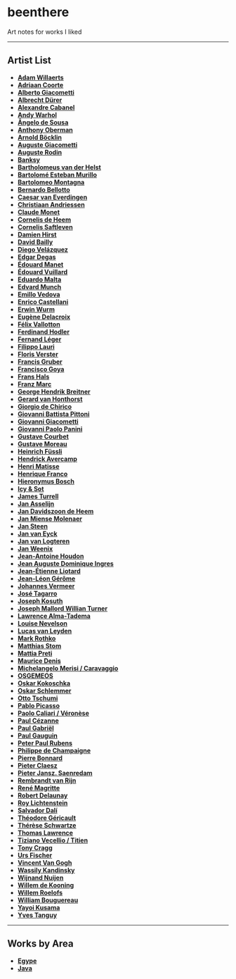 # beenthere

Art notes for works I liked 

----------

## Artist List

- **[Adam Willaerts](adam-willaerts/adam-willaerts.md)**
- **[Adriaan Coorte](adriaan-coorte/adriaan-coorte.md)**
- **[Alberto Giacometti](alberto-giacometti/alberto-giacometti.md)**
- **[Albrecht Dürer](albrecht-durer/albrecht-durer.md)**
- **[Alexandre Cabanel](alexandre-cabanel/alexandre-cabanel.md)**
- **[Andy Warhol](andy-warhol/andy-warhol.md)**
- **[Ângelo de Sousa](angelo-de-sousa/angelo-de-sousa.md)**
- **[Anthony Oberman](anthony-oberman/anthony-oberman.md)**
- **[Arnold Böcklin](arnold-bocklin/arnold-bocklin.md)**
- **[Auguste Giacometti](auguste-giacometti/auguste-giacometti.md)**
- **[Auguste Rodin](auguste-rodin/auguste-rodin.md)**
- **[Banksy](banksy/banksy.md)**
- **[Bartholomeus van der Helst](bartholomeus-van-der-helst/bartholomeus-van-der-helst.md)**
- **[Bartolomé Esteban Murillo](bartolome-esteban-murillo/bartolome-esteban-murillo.md)**
- **[Bartolomeo Montagna](bartolomeo-montagna/bartolomeo-montagna.md)**
- **[Bernardo Bellotto](bernardo-bellotto/bernardo-bellotto.md)**
- **[Caesar van Everdingen](caesar-van-everdingen/caesar-van-everdingen.md)**
- **[Christiaan Andriessen](christiaan-andriessen/christiaan-andriessen.md)**
- **[Claude Monet](claude-monet/claude-monet.md)**
- **[Cornelis de Heem](cornelis-de-heem/cornelis-de-heem.md)**
- **[Cornelis Saftleven](cornelis-saftleven/cornelis-saftleven.md)**
- **[Damien Hirst](damien-hirst/damien-hirst.md)**
- **[David Bailly](david-bailly/david-bailly.md)**
- **[Diego Velázquez](diego-velazquez/diego-velazquez.md)**
- **[Edgar Degas](edgar-degas/edgar-degas.md)**
- **[Édouard Manet](edouard-manet/edouard-manet.md)**
- **[Édouard Vuillard](edouard-vuillard/edouard-vuillard.md)**
- **[Eduardo Malta](eduardo-malta/eduardo-malta.md)**
- **[Edvard Munch](edvard-munch/edvard-munch.md)**
- **[Emillo Vedova](emillo-vedova/emillo-vedova.md)**
- **[Enrico Castellani](enrico-castellani/enrico-castellani.md)**
- **[Erwin Wurm](erwin-wurm/erwin-wurm.md)**
- **[Eugène Delacroix](eugene-delacroix/eugene-delacroix.md)**
- **[Félix Vallotton](felix-vallotton/felix-vallotton.md)**
- **[Ferdinand Hodler](ferdinand-hodler/ferdinand-hodler.md)**
- **[Fernand Léger](fernand-leger/fernand-leger.md)**
- **[Filippo Lauri](filippo-lauri/filippo-lauri.md)**
- **[Floris Verster](floris-verster/floris-verster.md)**
- **[Francis Gruber](francis-gruber/francis-gruber.md)**
- **[Francisco Goya](francisco-goya/francisco-goya.md)**
- **[Frans Hals](frans-hals/frans-hals.md)**
- **[Franz Marc](franz-marc/franz-marc.md)**
- **[George Hendrik Breitner](george-hendrik-breitner/george-hendrik-breitner.md)**
- **[Gerard van Honthorst](gerard-van-honthorst/gerard-van-honthorst.md)**
- **[Giorgio de Chirico](giorgio-de-chirico/giorgio-de-chirico.md)**
- **[Giovanni Battista Pittoni](giovanni-battista-pittoni/giovanni-battista-pittoni.md)**
- **[Giovanni Giacometti](giovanni-giacometti/giovanni-giacometti.md)**
- **[Giovanni Paolo Panini](giovanni-paolo-panini/giovanni-paolo-panini.md)**
- **[Gustave Courbet](gustave-courbet/gustave-courbet.md)**
- **[Gustave Moreau](gustave-moreau/gustave-moreau.md)**
- **[Heinrich Füssli](heinrich-fussli/heinrich-fussli.md)**
- **[Hendrick Avercamp](hendrick-avercamp/hendrick-avercamp.md)**
- **[Henri Matisse](henri-matisse/henri-matisse.md)**
- **[Henrique Franco](henrique-franco/henrique-franco.md)**
- **[Hieronymus Bosch](hieronymus-bosch/hieronymus-bosch.md)**
- **[Icy & Sot](icy-and-sot/icy-and-sot.md)**
- **[James Turrell](james-turrell/james-turrell.md)**
- **[Jan Asselijn](jan-asselijn/jan-asselijn.md)**
- **[Jan Davidszoon de Heem](jan-davidszoon-de-heem/jan-davidszoon-de-heem.md)**
- **[Jan Miense Molenaer](jan-miense-molenaer/jan-miense-molenaer.md)**
- **[Jan Steen](jan-steen/jan-steen.md)**
- **[Jan van Eyck](jan-van-eyck/jan-van-eyck.md)**
- **[Jan van Logteren](jan-van-logteren/jan-van-logteren.md)**
- **[Jan Weenix](jan-weenix/jan-weenix.md)**
- **[Jean-Antoine Houdon](jean-antoine-houdon/jean-antoine-houdon.md)**
- **[Jean Auguste Dominique Ingres](jean-auguste-dominique-ingres/jean-auguste-dominique-ingres.md)**
- **[Jean-Étienne Liotard](jean-etienne-liotard/jean-etienne-liotard.md)**
- **[Jean-Léon Gérôme](jean-leon-gerome/jean-leon-gerome.md)**
- **[Johannes Vermeer](johannes-vermeer/johannes-vermeer.md)**
- **[José Tagarro](jose-tagarro/jose-tagarro.md)**
- **[Joseph Kosuth](joseph-kosuth/joseph-kosuth.md)**
- **[Joseph Mallord Willian Turner](joseph-mallord-william-turner/joseph-mallord-william-turner.md)**
- **[Lawrence Alma-Tadema](lawrence-alma-tadema/lawrence-alma-tadema.md)**
- **[Louise Nevelson](louise-nevelson/louise-nevelson.md)**
- **[Lucas van Leyden](lucas-van-leyden/lucas-van-leyden.md)**
- **[Mark Rothko](mark-rothko/mark-rothko.md)**
- **[Matthias Stom](matthias-stom/matthias-stom.md)**
- **[Mattia Preti](mattia-preti/mattia-preti.md)**
- **[Maurice Denis](maurice-denis/maurice-denis.md)**
- **[Michelangelo Merisi / Caravaggio](michelangelo-merisi/michelangelo-merisi.md)**
- **[OSGEMEOS](osgemeos/osgemeos.md)**
- **[Oskar Kokoschka](oskar-kokoschka/oskar-kokoschka.md)**
- **[Oskar Schlemmer](oskar-schlemmer/oskar-schlemmer.md)**
- **[Otto Tschumi](otto-tschumi/otto-tschumi.md)**
- **[Pablo Picasso](pablo-picasso/pablo-picasso.md)**
- **[Paolo Caliari / Véronèse](paolo-caliari/paolo-caliari.md)**
- **[Paul Cézanne](paul-cezanne/paul-cezanne.md)**
- **[Paul Gabriël](paul-gabriel/paul-gabriel.md)**
- **[Paul Gauguin](paul-gauguin/paul-gauguin.md)**
- **[Peter Paul Rubens](peter-paul-rubens/peter-paul-rubens.md)**
- **[Philippe de Champaigne](philippe-de-champaigne/philippe-de-champaigne.md)**
- **[Pierre Bonnard](pierre-bonnard/pierre-bonnard.md)**
- **[Pieter Claesz](pieter-claesz/pieter-claesz.md)**
- **[Pieter Jansz. Saenredam](pieter-jansz-saenredam/pieter-jansz-saenredam.md)**
- **[Rembrandt van Rijn](rembrandt-van-rijn/rembrandt-van-rijn.md)**
- **[René Magritte](rene-magritte/rene-magritte.md)**
- **[Robert Delaunay](robert-delaunay/robert-delaunay.md)**
- **[Roy Lichtenstein](roy-lichtenstein/roy-lichtenstein.md)**
- **[Salvador Dalí](salvador-dali/salvador-dali.md)**
- **[Théodore Géricault](theodore-gericault/theodore-gericault.md)**
- **[Thérèse Schwartze](therese-schwartze/therese-schwartze.md)**
- **[Thomas Lawrence](thomas-lawrence/thomas-lawrence.md)**
- **[Tiziano Vecellio / Titien](tiziano-vecellio/tiziano-vecellio.md)**
- **[Tony Cragg](tony-cragg/tony-cragg.md)**
- **[Urs Fischer](urs-fischer/urs-fischer.md)**
- **[Vincent Van Gogh](vincent-van-gogh/vincent-van-gogh.md)**
- **[Wassily Kandinsky](wassily-kandinsky/wassily-kandinsky.md)**
- **[Wijnand Nuijen](wijnand-nuijen/wijnand-nuijen.md)**
- **[Willem de Kooning](willem-de-kooning/willem-de-kooning.md)**
- **[Willem Roelofs](willem-roelofs/willem-roelofs.md)**
- **[William Bouguereau](william-bouguereau/william-bouguereau.md)**
- **[Yayoi Kusama](yayoi-kusama/yayoi-kusama.md)**
- **[Yves Tanguy](yves-tanguy/yves-tanguy.md)**

-----------

## Works by Area
- **[Egype](egypt/egypt.md)**
- **[Java](java/java.md)**
